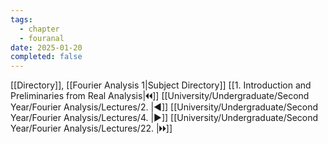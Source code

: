 ```yaml
---
tags:
  - chapter
  - fouranal
date: 2025-01-20
completed: false
---
```

[[Directory]], [[Fourier Analysis 1|Subject Directory]]
[[1. Introduction and Preliminaries from Real Analysis|🞀🞀]] [[University/Undergraduate/Second Year/Fourier Analysis/Lectures/2. |◀]] [[University/Undergraduate/Second Year/Fourier Analysis/Lectures/4. |▶]] [[University/Undergraduate/Second Year/Fourier Analysis/Lectures/22. |🞂🞂]]
# 
## 
### 